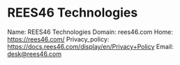 
# REES46 Technologies 

Name: REES46 Technologies 
Domain: rees46.com
Home: https://rees46.com/
Privacy_policy: https://docs.rees46.com/display/en/Privacy+Policy
Email: desk@rees46.com
